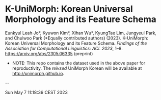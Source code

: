 # K-UniMorph: Korean Universal Morphology and its Feature Schema

Eunkyul Leah Jo*, Kyuwon Kim*, Xihan Wu*, KyungTae Lim, Jungyeul Park, and Chulwoo Park (*Equally contributed authors) (2023). K-UniMorph: Korean Universal Morphology and its Feature Schema. *Findings of the Association for Computational Linguistics: ACL 2023*, 1–8. https://arxiv.org/abs/2305.06335 (preprint)


* NOTE: This repo contains the dataset used in the above paper for reproductivity. The *reivsed* UniMorph Korean will be available at http://unimorph.github.io. 

--

Sun May  7 11:18:39 CEST 2023
